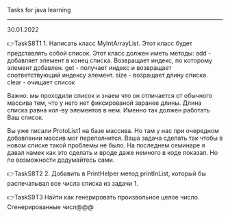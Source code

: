 Tasks for java learning

********************************************************************************
30.01.2022

👉TaskS8T1 1. Написать класс MyIntArrayList. Этот класс будет представлять собой список. Этот класс должен иметь методы:
add - добавляет элемент в конец списка. Возвращает индекс, по которому элемент добавлен.
get - получает индекс и возвращает соответствующий индексу элемент.
size - возращает длину списка.
clear - очищает список

Важно: мы проходили список и знаем что он отличается от обычного массива тем, что у него нет фиксированой заранее длины. Длина списка равна кол-ву элементов в нем.
Именно так должен работать Ваш список.

Вы уже писали ProtoList1 на базе массива. Но там у нас при очередном добавлении массив мог переполнится. Ваша задача сделать так чтобы в новом списке такой проблемы не было. На последнем семинаре я давал намек как это сделать и вроде даже немного в коде показал. Но по возможности додумайтесь сами.

👉TaskS8T2 2. Добавить в PrintHelper метод printInList, который бы распечатывал все числа списка из задачи 1.

👉TaskS9T3 Найти как генерировать произвольное целое число. Сгенерированные числ@@@    
